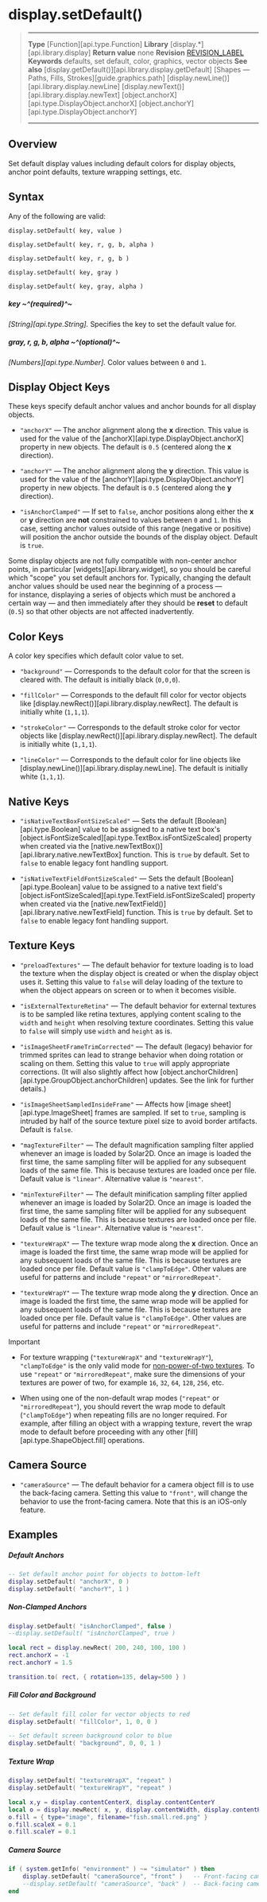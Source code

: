 
# display.setDefault()

> --------------------- ------------------------------------------------------------------------------------------
> __Type__              [Function][api.type.Function]
> __Library__           [display.*][api.library.display]
> __Return value__      none
> __Revision__          [REVISION_LABEL](REVISION_URL)
> __Keywords__          defaults, set default, color, graphics, vector objects
> __See also__          [display.getDefault()][api.library.display.getDefault]
>						[Shapes &mdash; Paths, Fills, Strokes][guide.graphics.path]
>						[display.newLine()][api.library.display.newLine]
>						[display.newText()][api.library.display.newText]
>						[object.anchorX][api.type.DisplayObject.anchorX]
>						[object.anchorY][api.type.DisplayObject.anchorY]
> --------------------- ------------------------------------------------------------------------------------------


## Overview

Set default display values including default colors for display objects, anchor point defaults, texture wrapping settings, etc.

## Syntax

Any of the following are valid:

	display.setDefault( key, value )

	display.setDefault( key, r, g, b, alpha )

	display.setDefault( key, r, g, b )

	display.setDefault( key, gray )

	display.setDefault( key, gray, alpha )

##### key ~^(required)^~
_[String][api.type.String]._ Specifies the key to set the default value for.

##### gray, r, g, b, alpha ~^(optional)^~
_[Numbers][api.type.Number]._ Color values between `0` and `1`.


## Display Object Keys

These keys specify default anchor values and anchor bounds for all display objects.

* `"anchorX"` — The anchor alignment along the __x__ direction. This value is used for the value of the [anchorX][api.type.DisplayObject.anchorX] property in new objects. The default is `0.5` (centered along the __x__ direction).

* `"anchorY"` — The anchor alignment along the __y__ direction. This value is used for the value of the [anchorY][api.type.DisplayObject.anchorY] property in new objects. The default is `0.5` (centered along the __y__ direction).

* `"isAnchorClamped"` — If set to `false`, anchor positions along either the __x__ or __y__ direction are __not__ constrained to values between `0` and `1`. In this case, setting anchor values outside of this range (negative or positive) will position the anchor outside the bounds of the display object. Default is `true`.

<div class="docs-tip-outer docs-tip-color-alert">
<div class="docs-tip-inner-left">
<div class="fa fa-exclamation-circle" style="font-size: 35px;"></div>
</div>
<div class="docs-tip-inner-right">

Some display objects are not fully compatible with <nobr>non-center</nobr> anchor points, in particular [widgets][api.library.widget], so you should be careful which "scope" you set default anchors for. Typically, changing the default anchor values should be used near the beginning of a process&nbsp;&mdash; for&nbsp;instance, displaying a series of objects which must be anchored a certain way&nbsp;&mdash; and then immediately after they should be __reset__ to default (`0.5`) so that other objects are not affected inadvertently.

</div>
</div>


## Color Keys

A color key specifies which default color value to set.

* `"background"` — Corresponds to the default color for that the screen is cleared with. The default is initially black (`0,0,0`).

* `"fillColor"` — Corresponds to the default fill color for vector objects like [display.newRect()][api.library.display.newRect]. The default is initially white (`1,1,1`).

* `"strokeColor"` — Corresponds to the default stroke color for vector objects like [display.newRect()][api.library.display.newRect]. The default is initially white (`1,1,1`).

* `"lineColor"` — Corresponds to the default color for line objects like [display.newLine()][api.library.display.newLine]. The default is initially white (`1,1,1`).


## Native Keys

* `"isNativeTextBoxFontSizeScaled"` — Sets the default [Boolean][api.type.Boolean] value to be assigned to a native text box's [object.isFontSizeScaled][api.type.TextBox.isFontSizeScaled] property when created via the [native.newTextBox()][api.library.native.newTextBox] function. This is `true` by default. Set to `false` to enable legacy font handling support.

* `"isNativeTextFieldFontSizeScaled"` — Sets the default [Boolean][api.type.Boolean] value to be assigned to a native text field's [object.isFontSizeScaled][api.type.TextField.isFontSizeScaled] property when created via the [native.newTextField()][api.library.native.newTextField] function. This is `true` by default. Set to `false` to enable legacy font handling support.


## Texture Keys

* `"preloadTextures"` — The default behavior for texture loading is to load the texture when the display object is created or when the display object uses it. Setting this value to `false` will delay loading of the texture to when the object appears on screen or to when it becomes visible.

* `"isExternalTextureRetina"` — The default behavior for external textures is to be sampled like retina textures, applying content scaling to the `width` and `height` when resolving texture coordinates. Setting this value to `false` will simply use `width` and `height` as is.

* `"isImageSheetFrameTrimCorrected"` — The default (legacy) behavior for trimmed sprites can lead to strange behavior when doing rotation or scaling on them. Setting this value to `true` will apply appropriate corrections. (It will also slightly affect how [object.anchorChildren][api.type.GroupObject.anchorChildren] updates. See the link for further details.)

* `"isImageSheetSampledInsideFrame"` — Affects how [image sheet][api.type.ImageSheet] frames are sampled. If set to `true`, sampling is intruded by half of the source texture pixel size to avoid border artifacts. Default is `false`.

* `"magTextureFilter"` — The default magnification sampling filter applied whenever an image is loaded by Solar2D. Once an image is loaded the first time, the same sampling filter will be applied for any subsequent loads of the same file. This is because textures are loaded once per file. Default value is `"linear"`. Alternative value is `"nearest"`.

* `"minTextureFilter"` — The default minification sampling filter applied whenever an image is loaded by Solar2D. Once an image is loaded the first time, the same sampling filter will be applied for any subsequent loads of the same file. This is because textures are loaded once per file. Default value is `"linear"`. Alternative value is `"nearest"`.

* `"textureWrapX"` — The texture wrap mode along the __x__ direction. Once an image is loaded the first time, the same wrap mode will be applied for any subsequent loads of the same file. This is because textures are loaded once per file. Default value is `"clampToEdge"`. Other values are useful for patterns and include `"repeat"` or `"mirroredRepeat"`.

* `"textureWrapY"` — The texture wrap mode along the __y__ direction. Once an image is loaded the first time, the same wrap mode will be applied for any subsequent loads of the same file. This is because textures are loaded once per file. Default value is `"clampToEdge"`. Other values are useful for patterns and include `"repeat"` or `"mirroredRepeat"`.

<div class="guide-notebox-imp">
<div class="notebox-title-imp">Important</div>

* For texture wrapping (`"textureWrapX"` and `"textureWrapY"`), `"clampToEdge"` is the only valid mode for [non-power-of-two textures](https://www.khronos.org/opengl/wiki/NPOT_Texture). To use `"repeat"` or `"mirroredRepeat"`, make sure the dimensions of your textures are power of two, for example `16`, `32`, `64`, `128`, `256`, etc.

* When using one of the non-default wrap modes (`"repeat"` or `"mirroredRepeat"`), you should revert the wrap mode to default (`"clampToEdge"`) when repeating fills are no longer required. For example, after filling an object with a wrapping texture, revert the wrap mode to default before proceeding with any other [fill][api.type.ShapeObject.fill] operations.

</div>

## Camera Source

* `"cameraSource"` — The default behavior for a camera object fill is to use the back-facing camera. Setting this value to `"front"`, will change the behavior to use the <nobr>front-facing</nobr> camera. Note that this is an <nobr>iOS-only</nobr> feature.


## Examples

##### Default Anchors

``````lua
-- Set default anchor point for objects to bottom-left
display.setDefault( "anchorX", 0 )
display.setDefault( "anchorY", 1 )
``````

##### Non-Clamped Anchors

``````lua
display.setDefault( "isAnchorClamped", false )
--display.setDefault( "isAnchorClamped", true )

local rect = display.newRect( 200, 240, 100, 100 )
rect.anchorX = -1
rect.anchorY = 1.5

transition.to( rect, { rotation=135, delay=500 } )
``````

##### Fill Color and Background

``````lua
-- Set default fill color for vector objects to red
display.setDefault( "fillColor", 1, 0, 0 )

-- Set default screen background color to blue
display.setDefault( "background", 0, 0, 1 )
``````


##### Texture Wrap

``````lua
display.setDefault( "textureWrapX", "repeat" )
display.setDefault( "textureWrapY", "repeat" )

local x,y = display.contentCenterX, display.contentCenterY
local o = display.newRect( x, y, display.contentWidth, display.contentHeight )
o.fill = { type="image", filename="fish.small.red.png" }
o.fill.scaleX = 0.1
o.fill.scaleY = 0.1
``````

##### Camera Source

``````lua
if ( system.getInfo( "environment" ) ~= "simulator" ) then
	display.setDefault( "cameraSource", "front" )   -- Front-facing camera
	--display.setDefault( "cameraSource", "back" )  -- Back-facing camera
end
``````
